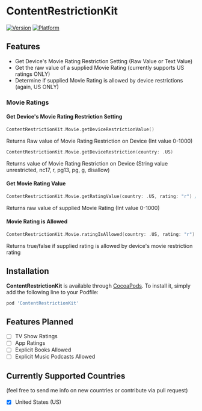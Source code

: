 # ContentRestrictionKit

[![Version](https://img.shields.io/cocoapods/v/ContentRestrictionKit.svg?style=flat)](https://cocoapods.org/pods/ContentRestrictionKit)
[![Platform](https://img.shields.io/cocoapods/p/ContentRestrictionKit.svg?style=flat)](https://cocoapods.org/pods/ContentRestrictionKit)

## Features
-   Get Device's Movie Rating Restriction Setting (Raw Value or Text Value)
-   Get the raw value of a supplied Movie Rating (currently supports US ratings ONLY)
-   Determine if supplied Movie Rating is allowed by device restrictions (again, US ONLY)

### Movie Ratings

#### Get Device's Movie Rating Restriction Setting

```swift
ContentRestrictionKit.Movie.getDeviceRestrictionValue()
```
Returns Raw value of Movie Rating Restriction on Device (Int value 0-1000)

```swift
ContentRestrictionKit.Movie.getDeviceRestriction(country: .US)
```
Returns value of Movie Rating Restriction on Device (String value unrestricted, nc17, r, pg13, pg, g, disallow)

#### Get Movie Rating Value

```swift
ContentRestrictionKit.Movie.getRatingValue(country: .US, rating: "r") // 400
```
Returns raw value of supplied Movie Rating (Int value 0-1000)

#### Movie Rating is Allowed

```swift
ContentRestrictionKit.Movie.ratingIsAllowed(country: .US, rating: "r") // returns Bool
```
Returns true/false if supplied rating is allowed by device's movie restriction rating

## Installation

**ContentRestrictionKit** is available through [CocoaPods](http://cocoapods.org). To install
it, simply add the following line to your Podfile:

```ruby
pod 'ContentRestrictionKit'
```

## Features Planned

-   [ ] TV Show Ratings
-   [ ] App Ratings
-   [ ] Explicit Books Allowed
-   [ ] Explicit Music Podcasts Allowed

## Currently Supported Countries 
(feel free to send me info on new countries or contribute via pull request)

-   [X] United States (US)
